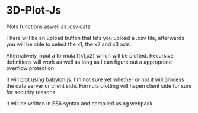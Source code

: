 # 3D-Plot-Js

Plots functions aswell as .csv data

There will be an upload button that lets you upload a .csv file, afterwards you will be able to select the x1, the x2 and x3 axis.

Alternatively input a formula f(x1,x2) which will be plotted. Recursive definitions will work as well as long as I can figure out a appropriate overflow protection

It will plot using babylon.js. I'm not sure yet whether or not it will process the data server or client side. Formula plotting will hapen client side for sure for security reasons.

It will be written in ES6 syntax and compiled using webpack
